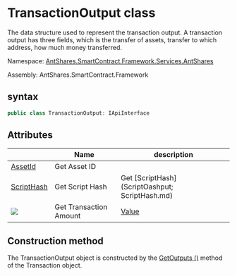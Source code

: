 # TransactionOutput class

The data structure used to represent the transaction output. A transaction output has three fields, which is the transfer of assets, transfer to which address, how much money transferred.

Namespace: [AntShares.SmartContract.Framework.Services.AntShares](../AntShares.md)

Assembly: AntShares.SmartContract.Framework

## syntax

```c#
public class TransactionOutput: IApiInterface
```

## Attributes

| | Name | description |
| ---------------------------------------- | ---------------------------------------- | ------ |
| [AssetId](TransactionOutput/AssetId.md) | Get Asset ID | | [Asset_id
| [ScriptHash](TransactionOutput/ScriptHash.md) | Get Script Hash | Get [ScriptHash](ScriptOashput; ScriptHash.md) 
| ![](https://i-msdn.sec.s-msft.com/dynimg/IC74937.jpeg) | Get Transaction Amount      | [Value](TransactionOutput/Value.md) |

## Construction method

The TransactionOutput object is constructed by the [GetOutputs ()](Transaction/GetOutputs.md) method of the Transaction object.
